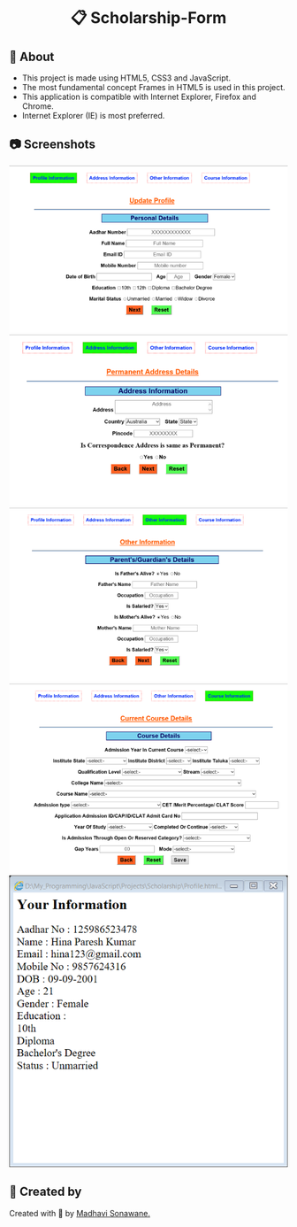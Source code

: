 <h1 align=center><p>&#128203; Scholarship-Form</p></h1>
<!--h2>&#127919; About</h2-->
<h2>&#128204 About</h2>
<ul>
  <li> This project is made using HTML5, CSS3 and JavaScript. </li>
  <li> The most fundamental concept Frames in HTML5 is used in this project. </li>
  <li> This application is compatible with Internet Explorer, Firefox and Chrome. </li>
  <li> Internet Explorer (IE) is most preferred. </li>
</ul>



<h2>&#128247; Screenshots </h2>
<img src="https://github.com/CODING-Enthusiast9857/Scholarship-Form/blob/main/assets/Profile.png" alt="profile">
<img src="https://github.com/CODING-Enthusiast9857/Scholarship-Form/blob/main/assets/address.png" alt="address">
<img src="https://github.com/CODING-Enthusiast9857/Scholarship-Form/blob/main/assets/other.png" alt="other">
<img src="https://github.com/CODING-Enthusiast9857/Scholarship-Form/blob/main/assets/course.png" alt="course">
<img src="https://github.com/CODING-Enthusiast9857/Scholarship-Form/blob/main/assets/Info.png" alt="InfoFile">

<h2>&#128105; Created by </h2>
<p>Created with &#129293; by 
<a href="https://github.com/CODING-Enthusiast9857" target="_blank">Madhavi Sonawane.</a>
</p>
